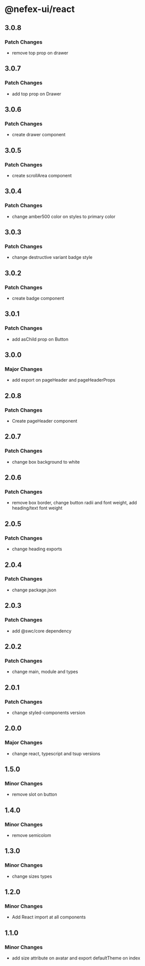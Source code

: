 # @nefex-ui/react

## 3.0.8

### Patch Changes

- remove top prop on drawer

## 3.0.7

### Patch Changes

- add top prop on Drawer

## 3.0.6

### Patch Changes

- create drawer component

## 3.0.5

### Patch Changes

- create scrollArea component

## 3.0.4

### Patch Changes

- change amber500 color on styles to primary color

## 3.0.3

### Patch Changes

- change destructive variant badge style

## 3.0.2

### Patch Changes

- create badge component

## 3.0.1

### Patch Changes

- add asChild prop on Button

## 3.0.0

### Major Changes

- add export on pageHeader and pageHeaderProps

## 2.0.8

### Patch Changes

- Create pageHeader component

## 2.0.7

### Patch Changes

- change box background to white

## 2.0.6

### Patch Changes

- remove box border, change button radii and font weight, add heading/text font weight

## 2.0.5

### Patch Changes

- change heading exports

## 2.0.4

### Patch Changes

- change package.json

## 2.0.3

### Patch Changes

- add @swc/core dependency

## 2.0.2

### Patch Changes

- change main, module and types

## 2.0.1

### Patch Changes

- change styled-components version

## 2.0.0

### Major Changes

- change react, typescript and tsup versions

## 1.5.0

### Minor Changes

- remove slot on button

## 1.4.0

### Minor Changes

- remove semicolom

## 1.3.0

### Minor Changes

- change sizes types

## 1.2.0

### Minor Changes

- Add React import at all components

## 1.1.0

### Minor Changes

- add size attribute on avatar and export defaultTheme on index
